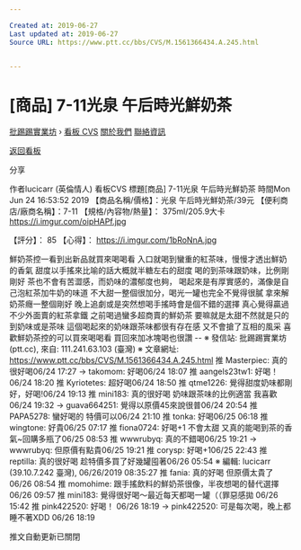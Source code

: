 ```yaml
---

Created at: 2019-06-27
Last updated at: 2019-06-27
Source URL: https://www.ptt.cc/bbs/CVS/M.1561366434.A.245.html


---
```


# [商品] 7-11光泉 午后時光鮮奶茶


[批踢踢實業坊](https://www.ptt.cc/bbs/) › [看板 CVS](https://www.ptt.cc/bbs/CVS/index.html) [關於我們](https://www.ptt.cc/about.html) [聯絡資訊](https://www.ptt.cc/contact.html)

[返回看板](https://www.ptt.cc/bbs/CVS/index.html)

分享

作者lucicarr (英倫情人)
看板CVS
標題\[商品\] 7-11光泉 午后時光鮮奶茶
時間Mon Jun 24 16:53:52 2019
【商品名稱/價格】：光泉 午后時光鮮奶茶/39元 【便利商店/廠商名稱】：7-11 【規格/內容物/熱量】： 375ml/205.9大卡 <https://i.imgur.com/oipHAPf.jpg>

【評分】： 85 【心得】： <https://i.imgur.com/1bRoNnA.jpg>

鮮奶茶控一看到出新品就買來喝喝看 入口就喝到蠻重的紅茶味，慢慢才透出鮮奶的香氣 甜度以手搖來比喻的話大概就半糖左右的甜度 喝的到茶味跟奶味，比例剛剛好 茶也不會有苦澀感，而奶味的濃郁度也夠， 喝起來是有厚實感的，滿像是自己泡紅茶加牛奶的味道 不大甜一整個很加分，喝光一罐也完全不覺得很膩 拿來解奶茶癮一整個剛好 晚上追劇或是突然想喝手搖時會是個不錯的選擇 真心覺得贏過不少外面賣的紅茶拿鐵 之前喝過蠻多超商賣的鮮奶茶 要嘛就是太甜不然就是只的到奶味或是茶味 這個喝起來的奶味跟茶味都很有存在感 又不會搶了互相的風采 喜歡鮮奶茶控的可以買來喝喝看 買回來加冰塊喝也很讚 -- ※ 發信站: 批踢踢實業坊(ptt.cc), 來自: 111.241.63.103 (臺灣) ※ 文章網址: <https://www.ptt.cc/bbs/CVS/M.1561366434.A.245.html>
推 Masterpiec: 真的很好喝06/24 17:27
→ takomom: 好喝06/24 18:07
推 aangels23tw1: 好喝！06/24 18:20
推 Kyriotetes: 超好喝06/24 18:50
推 qtme1226: 覺得甜度奶味都剛好，好喝!06/24 19:13
推 mini183: 真的很好喝 奶味跟茶味的比例適當 我喜歡06/24 19:32
→ guava664251: 覺得以原價45來說很普06/24 20:54
推 PAPA5278: 蠻好喝的 特價可以06/24 21:10
推 tonka: 好喝06/25 06:18
推 wingtone: 好貴06/25 07:17
推 fiona0724: 好喝+1 不會太甜 又真的能喝到茶的香氣~回購多瓶了06/25 08:53
推 wwwrubyq: 真的不錯喝06/25 19:21
→ wwwrubyq: 但原價有點貴06/25 19:21
推 corysp: 好喝+106/25 22:43
推 reptilla: 真的很好喝 趁特價多買了好幾罐囤著06/26 05:54
※ 編輯: lucicarr (39.10.7.242 臺灣), 06/26/2019 08:35:27
推 fania: 真的好喝 但原價太貴了 06/26 08:54
推 momohime: 跟手搖飲料的鮮奶茶很像，半夜想喝的替代選擇 06/26 09:57
推 mini183: 覺得很好喝～最近每天都喝一罐（（罪惡感拋 06/26 15:42
推 pink422520: 好喝！ 06/26 18:19
→ pink422520: 可是每次喝，晚上都睡不著XDD 06/26 18:19

推文自動更新已關閉


